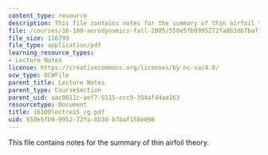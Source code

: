 ```yaml
---
content_type: resource
description: This file contains notes for the summary of thin airfoil theory.
file: /courses/16-100-aerodynamics-fall-2005/550e5fb9995272fa8b3db7baf158e098_16100lectre15_cg.pdf
file_size: 116799
file_type: application/pdf
learning_resource_types:
- Lecture Notes
license: https://creativecommons.org/licenses/by-nc-sa/4.0/
ocw_type: OCWFile
parent_title: Lecture Notes
parent_type: CourseSection
parent_uid: aac0011c-aef7-5515-ccc9-354af44ae163
resourcetype: Document
title: 16100lectre15_cg.pdf
uid: 550e5fb9-9952-72fa-8b3d-b7baf158e098
---
```

This file contains notes for the summary of thin airfoil theory.